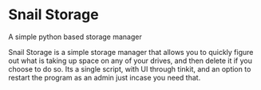 # Snail Storage
A simple python based storage manager

Snail Storage is a simple storage manager that allows you to quickly figure out what is taking up space on any of your drives, and then delete it if you choose to do so. Its a single script, with UI through tinkit, and an option to restart the program as an admin just incase you need that.
